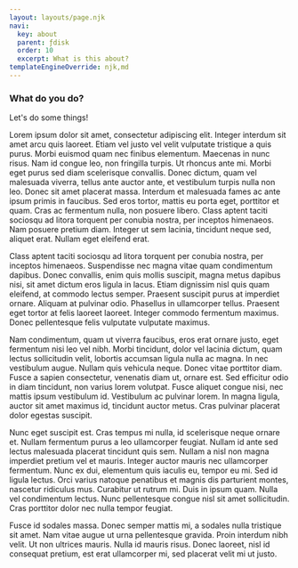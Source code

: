 ```yaml
---
layout: layouts/page.njk
navi:
  key: about
  parent: ƒdisk
  order: 10
  excerpt: What is this about?
templateEngineOverride: njk,md
---
```

### What do you do?

Let's do some things!

 Lorem ipsum dolor sit amet, consectetur adipiscing elit. Integer  interdum sit amet arcu quis laoreet. Etiam vel justo vel velit vulputate  tristique a quis purus. Morbi euismod quam nec finibus elementum.  Maecenas in nunc risus. Nam id congue leo, non fringilla turpis. Ut  rhoncus ante mi. Morbi eget purus sed diam scelerisque convallis. Donec  dictum, quam vel malesuada viverra, tellus ante auctor ante, et  vestibulum turpis nulla non leo. Donec sit amet placerat massa. Interdum  et malesuada fames ac ante ipsum primis in faucibus. Sed eros tortor,  mattis eu porta eget, porttitor et quam. Cras ac fermentum nulla, non  posuere libero. Class aptent taciti sociosqu ad litora torquent per  conubia nostra, per inceptos himenaeos. Nam posuere pretium diam.  Integer ut sem lacinia, tincidunt neque sed, aliquet erat. Nullam eget  eleifend erat. 

 Class aptent taciti sociosqu ad litora torquent per conubia nostra, per  inceptos himenaeos. Suspendisse nec magna vitae quam condimentum  dapibus. Donec convallis, enim quis mollis suscipit, magna metus dapibus  nisi, sit amet dictum eros ligula in lacus. Etiam dignissim nisl quis  quam eleifend, at commodo lectus semper. Praesent suscipit purus at  imperdiet ornare. Aliquam at pulvinar odio. Phasellus in ullamcorper  tellus. Praesent eget tortor at felis laoreet laoreet. Integer commodo  fermentum maximus. Donec pellentesque felis vulputate vulputate maximus. 

 Nam condimentum, quam ut viverra faucibus, eros erat ornare justo, eget  fermentum nisi leo vel nibh. Morbi tincidunt, dolor vel lacinia dictum,  quam lectus sollicitudin velit, lobortis accumsan ligula nulla ac magna.  In nec vestibulum augue. Nullam quis vehicula neque. Donec vitae  porttitor diam. Fusce a sapien consectetur, venenatis diam ut, ornare  est. Sed efficitur odio in diam tincidunt, non varius lorem volutpat.  Fusce aliquet congue nisi, nec mattis ipsum vestibulum id. Vestibulum ac  pulvinar lorem. In magna ligula, auctor sit amet maximus id, tincidunt  auctor metus. Cras pulvinar placerat dolor egestas suscipit. 

 Nunc eget suscipit est. Cras tempus mi nulla, id scelerisque neque  ornare et. Nullam fermentum purus a leo ullamcorper feugiat. Nullam id  ante sed lectus malesuada placerat tincidunt quis sem. Nullam a nisl non  magna imperdiet pretium vel et mauris. Integer auctor mauris nec  ullamcorper fermentum. Nunc ex dui, elementum quis iaculis eu, tempor eu  mi. Sed id ligula lectus. Orci varius natoque penatibus et magnis dis  parturient montes, nascetur ridiculus mus. Curabitur ut rutrum mi. Duis  in ipsum quam. Nulla vel condimentum lectus. Nunc pellentesque congue  nisl sit amet sollicitudin. Cras porttitor dolor nec nulla tempor  feugiat. 

 Fusce id sodales massa. Donec semper mattis mi, a sodales nulla  tristique sit amet. Nam vitae augue ut urna pellentesque gravida. Proin  interdum nibh velit. Ut non ultrices mauris. Nulla id mauris risus.  Donec laoreet, nisl id consequat pretium, est erat ullamcorper mi, sed  placerat velit mi ut justo. 